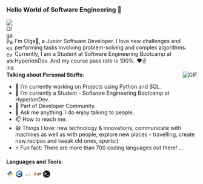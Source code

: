 ### Hello World of Software Engineering 👋

<!--
**Olga-creator/Olga-creator** is a ✨ _special_ ✨ repository because its `README.md` (this file) appears on your GitHub profile.

Here are some ideas to get you started:

- 🔭 I’m currently working on Projects using Python and SQL. 
- 🌱 I’m currently a Student - Software Engineering Bootcamp at HyperionDev.
- 👯 Part of Developer Community.
- 💬 Ask me anything. I do enjoy talking to people.
- 📫 How to reach me: ...
- 😄 Things I love: new technology & innovations, communicate with machines as well as with people, explore new places - travelling, create new recipes and tweak old ones, sports:)
- ⚡ Fun fact: There are more than 700 coding languages out there! ...
-->

</a>
<a href="https://www.linkedin.com/in/olga-paksevatkina-51b61064/">
<img align="left" alt="Olga Paksevatkina" width="22px" src="https://cdn.jsdelivr.net/npm/simple-icons@v3/icons/linkedin.svg" />
</a>
<br />

<br />
  
  
I'm Olga🙌, a Junior Software Developer. I love new challenges and performing tasks involving problem-solving and complex algorithms.
Currently, I am a Student at Software Engineering Bootcamp at HyperionDev. And my course pass rate is 100%. ❤✌


<img align="right" alt="GIF" src="https://media.giphy.com/media/USV0ym3bVWQJJmNu3N/giphy.gif" />


**Talking about Personal Stuffs:**

- 🔭 I’m currently working on Projects using Python and SQL. 
- 🌱 I’m currently a Student - Software Engineering Bootcamp at HyperionDev.
- 👯 Part of Developer Community.
- 💬 Ask me anything. I do enjoy talking to people.
- 📫 How to reach me: 
- 😄 Things I love: new technology & innovations, communicate with machines as well as with people, explore new places - travelling, create new recipes and tweak old ones, sports:)
- ⚡ Fun fact: There are more than 700 coding languages out there! ...

**Languages and Tools:**


<code><img height="20" src="https://raw.githubusercontent.com/github/explore/80688e429a7d4ef2fca1e82350fe8e3517d3494d/topics/python/python.png"></code>
<code><img height="20" src="https://raw.githubusercontent.com/github/explore/80688e429a7d4ef2fca1e82350fe8e3517d3494d/topics/cpp/cpp.png"></code>
<code><img height="20" src="https://raw.githubusercontent.com/github/explore/80688e429a7d4ef2fca1e82350fe8e3517d3494d/topics/mysql/mysql.png"></code>
<code><img height="20" src="https://raw.githubusercontent.com/github/explore/80688e429a7d4ef2fca1e82350fe8e3517d3494d/topics/git/git.png"></code>
<code><img height="20" src="https://raw.githubusercontent.com/github/explore/80688e429a7d4ef2fca1e82350fe8e3517d3494d/topics/terminal/terminal.png"></code>
